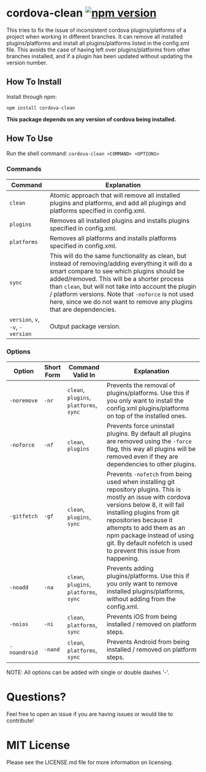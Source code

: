 # cordova-clean [![npm version](https://badge.fury.io/js/cordova-clean.svg)](https://badge.fury.io/js/cordova-clean)
This tries to fix the issue of inconsistent cordova plugins/platforms of a project when working in different branches. It can remove all installed plugins/platforms and install all plugins/platforms listed in the config.xml file. This avoids the case of having left over plugins/platforms from other branches installed, and if a plugin has been updated without updating the version number.

## How To Install
Install through npm:
```
npm install cordova-clean
```
**This package depends on any version of cordova being installed.**

## How To Use 
Run the shell command: `cordova-clean <COMMAND> <OPTIONS>`

### Commands

| Command | Explanation |
|---|---|
| `clean` | Atomic approach that will remove all installed plugins and platforms, and add all plugings and platforms specified in config.xml. |
| `plugins` | Removes all installed plugins and installs plugins specified in config.xml. |
| `platforms` | Removes all platforms and installs platforms specified in config.xml. |
| `sync` | This will do the same functionality as clean, but instead of removing/adding everything it will do a smart compare to see which plugins should be added/removed. This will be a shorter process than `clean`, but will not take into account the plugin / platform versions. Note that `-noforce` is not used here, since we do not want to remove any plugins that are dependencies. |
| `version`, `v`, `-v`, `-version` | Output package version. |

### Options

| Option | Short Form | Command Valid In | Explanation |
|---|---|---|---|
| `-noremove` | `-nr` | `clean`, `plugins`, `platforms`, `sync` | Prevents the removal of  plugins/platforms. Use this if you only want to install the config.xml plugins/platforms on top of the installed ones. |
| `-noforce` | `-nf` | `clean`, `plugins` | Prevents force uninstall plugins. By default all plugins are removed using the `-force` flag, this way all plugins will be removed even if they are dependencies to other plugins. |
| `-gitfetch` | `-gf` | `clean`, `plugins`, `sync` | Prevents `-nofetch` from being used when installing git repository plugins. This is mostly an issue with cordova versions below 8, it will fail installing plugins from git repositories because it attempts to add them as an npm package instead of using git. By default nofetch is used to prevent this issue from happening. |
| `-noadd` | `-na` | `clean`, `plugins`, `platforms`, `sync` | Prevents adding plugins/platforms. Use this if you only want to remove installed plugins/platforms, without adding from the config.xml. |
| `-noios` | `-ni` | `clean`, `platforms`, `sync` | Prevents iOS from being installed / removed on platform steps. |
| `-noandroid` | `-nand` | `clean`, `platforms`, `sync` | Prevents Android from being installed / removed on platform steps. |

NOTE: All options can be added with single or double dashes '-'.

# Questions?
Feel free to open an issue if you are having issues or would like to contribute!

# MIT License
Please see the LICENSE.md file for more information on licensing.
